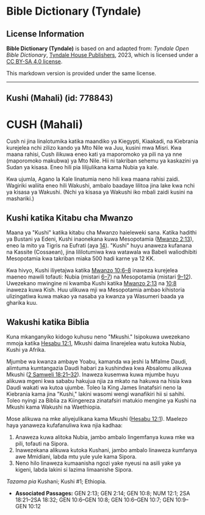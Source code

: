 # Bible Dictionary (Tyndale)

## License Information

**Bible Dictionary (Tyndale)** is based on and adapted from: _Tyndale Open Bible Dictionary_, [Tyndale House Publishers](https://tyndaleopenresources.com/), 2023, which is licensed under a [CC BY-SA 4.0 license](https://creativecommons.org/licenses/by-sa/4.0/legalcode.en).

This markdown version is provided under the same license.



--------------------------------

## Kushi (Mahali) (id: 778843)

CUSH (Mahali)
=============

Cush ni jina linalotumika katika maandiko ya Kiegypti, Kiaakadi, na Kiebrania kurejelea nchi zilizo kando ya Mto Nile wa Juu, kusini mwa Misri. Kwa maana rahisi, Cush ilikuwa eneo kati ya maporomoko ya pili na ya nne (maporomoko makubwa) ya Mto Nile. Hii ni takriban sehemu ya kaskazini ya Sudan ya kisasa. Eneo hili pia lilijulikana kama Nubia ya kale.

Kwa ujumla, Agano la Kale linatumia neno hili kwa maana rahisi zaidi. Wagiriki waliita eneo hili Wakushi, ambalo baadaye lilitoa jina lake kwa nchi ya kisasa ya Wakushi. (Nchi ya kisasa ya Wakushi iko mbali zaidi kusini na mashariki.)

Kushi katika Kitabu cha Mwanzo
------------------------------

Maana ya "Kushi" katika kitabu cha Mwanzo haieleweki sana. Katika hadithi ya Bustani ya Edeni, Kushi inaonekana kuwa Mesopotamia ([Mwanzo 2:13](https://ref.ly/Gen2:13)), eneo la mito ya Tigris na Eufrati (aya [14](https://ref.ly/Gen2:14)). "Kushi" huyu anaweza kufanana na Kassite (Cossaean), jina lililotumiwa kwa watawala wa Babeli waliodhibiti Mesopotamia kwa takriban miaka 500 hadi karne ya 12 KK.

Kwa hivyo, Kushi iliyetajwa katika [Mwanzo 10:6–8](https://ref.ly/Gen10:6-Gen10:8) inaweza kurejelea maeneo mawili tofauti: Nubia (mistari [6–7](https://ref.ly/Gen10:6-Gen10:7)) na Mesopotamia (mistari [9–12](https://ref.ly/Gen10:9-Gen10:12)). Uwezekano mwingine ni kwamba Kushi katika [Mwanzo 2:13](https://ref.ly/Gen2:13) na [10:8](https://ref.ly/Gen10:8) inaweza kuwa Kish. Huu ulikuwa mji wa Mesopotamia ambao kihistoria ulizingatiwa kuwa makao ya nasaba ya kwanza ya Wasumeri baada ya gharika kuu.

Wakushi katika Biblia
---------------------

Kuna mkanganyiko kidogo kuhusu neno "Mkushi." Isipokuwa uwezekano mmoja katika [Hesabu 12:1](https://ref.ly/Num12:1), Mkushi daima linarejelea watu kutoka Nubia, Kushi ya Afrika.

Mjumbe wa kwanza ambaye Yoabu, kamanda wa jeshi la Mfalme Daudi, alimtuma kumtangazia Daudi habari za kushindwa kwa Absalomu alikuwa Mkushi ([2 Samweli 18:21–32](https://ref.ly/2Sam18:21-2Sam18:32)). Inaweza kusemwa kuwa mjumbe huyu alikuwa mgeni kwa sababu hakujua njia za mkato na hakuwa na hisia kwa Daudi wakati wa kutoa ujumbe. Toleo la King James linatafsiri neno la Kiebrania kama jina "Kushi," lakini wasomi wengi wanafikiri hii si sahihi. Toleo nyingi za Biblia za Kiingereza zinatafsiri matukio mengine ya Kushi na Mkushi kama Wakushi na Waethiopia.

Mose alikuwa na mke aliyejulikana kama Mkushi ([Hesabu 12:1](https://ref.ly/Num12:1)). Maelezo haya yanaweza kufafanuliwa kwa njia kadhaa:

1. Anaweza kuwa alitoka Nubia, jambo ambalo lingemfanya kuwa mke wa pili, tofauti na Sipora.
2. Inawezekana alikuwa kutoka Kushani, jambo ambalo linaweza kumfanya awe Mmidiani, labda mtu yule yule kama Sipora.
3. Neno hilo linaweza kumaanisha ngozi yake nyeusi na asili yake ya kigeni, labda lakini si lazima limaanishe Sipora.

*Tazama pia* Kushani; Kushi \#1; Ethiopia.

* **Associated Passages:** GEN 2:13; GEN 2:14; GEN 10:8; NUM 12:1; 2SA 18:21–2SA 18:32; GEN 10:6–GEN 10:8; GEN 10:6–GEN 10:7; GEN 10:9–GEN 10:12

